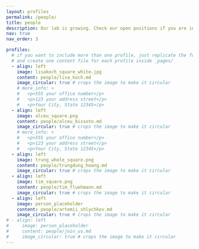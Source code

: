 ```yaml
---
layout: profiles
permalink: /people/
title: people
description: Our lab is growing. Check our open positions if you are interested in joining!
nav: true
nav_order: 3

profiles:
  # if you want to include more than one profile, just replicate the following block
  # and create one content file for each profile inside _pages/
  - align: left
    image: lisakoch_square_white.jpg
    content: people/lisa_koch.md
    image_circular: true # crops the image to make it circular
    # more_info: >
    #   <p>555 your office number</p>
    #   <p>123 your address street</p>
    #   <p>Your City, State 12345</p>
  - align: left
    image: alceu_square.png
    content: people/alceu_bissoto.md
    image_circular: true # crops the image to make it circular
    # more_info: >
    #   <p>555 your office number</p>
    #   <p>123 your address street</p>
    #   <p>Your City, State 12345</p>
  - align: left
    image: trung_whole_square.png
    content: people/trungdung_hoang.md
    image_circular: true # crops the image to make it circular
  - align: left
    image: tim_square.png
    content: people/tim_fluehmann.md
    image_circular: true # crops the image to make it circular
  - align: left
    image: person_placeholder
    content: people/artemii_shlychkov.md
    image_circular: true # crops the image to make it circular
# - align: left
#     image: person_placeholder
#     content: people/join_us.md
#     image_circular: true # crops the image to make it circular
---
```



<!-- And some text -->